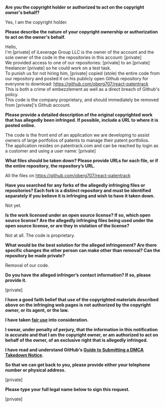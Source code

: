 **Are you the copyright holder or authorized to act on the copyright owner's behalf?**

Yes, I am the copyright holder.

**Please describe the nature of your copyright ownership or authorization to act on the owner's behalf.**

Hello,  
I'm [private] of iLeverage Group LLC is the owner of the account and the sole owner of the code in the repositories in this account:   [private]  
We provided access to one of our repositories: [private] to an [private] freelancer [private] so he could work on a test task.  
To punish us for not hiring him, [private] copied (stole) the entire code from our repository and posted it on his publicly open Github repository for everyone to download: https://github.com/oberg707/react-patentrack  
This is both a crime of embezzlement as well as a direct breach of Github's policy.  
This code is the company proprietary, and should immediately be removed from [private]'s Github account.

**Please provide a detailed description of the original copyrighted work that has allegedly been infringed. If possible, include a URL to where it is posted online.**

The code is the front end of an application we are developing to assist owners of large portfolios of patents to manage their patent portfolios.  
The application resides on patentrack.com and can be reached by login as a customer and using a user name: [private]

**What files should be taken down? Please provide URLs for each file, or if the entire repository, the repository’s URL.**

All the files on https://github.com/oberg707/react-patentrack

**Have you searched for any forks of the allegedly infringing files or repositories? Each fork is a distinct repository and must be identified separately if you believe it is infringing and wish to have it taken down.**

Not yet.

**Is the work licensed under an open source license? If so, which open source license? Are the allegedly infringing files being used under the open source license, or are they in violation of the license?**

Not at all. The code is proprietary.

**What would be the best solution for the alleged infringement? Are there specific changes the other person can make other than removal? Can the repository be made private?**

Removal of our code.

**Do you have the alleged infringer’s contact information? If so, please provide it.**

[private]

**I have a good faith belief that use of the copyrighted materials described above on the infringing web pages is not authorized by the copyright owner, or its agent, or the law.**

**I have taken <a href="https://www.lumendatabase.org/topics/22">fair use</a> into consideration.**

**I swear, under penalty of perjury, that the information in this notification is accurate and that I am the copyright owner, or am authorized to act on behalf of the owner, of an exclusive right that is allegedly infringed.**

**I have read and understand GitHub's <a href="https://docs.github.com/articles/guide-to-submitting-a-dmca-takedown-notice/">Guide to Submitting a DMCA Takedown Notice</a>.**

**So that we can get back to you, please provide either your telephone number or physical address.**

[private]

**Please type your full legal name below to sign this request.**

[private]
